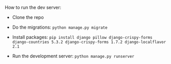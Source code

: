 How to run the dev server:


- Clone the repo

- Do the migrations: `python manage.py migrate`

- Install packages: `pip install django pillow django-crispy-forms django-countries 5.3.2 django-crispy-forms 1.7.2 django-localflavor 2.1`

- Run the development server: `python manage.py runserver`
